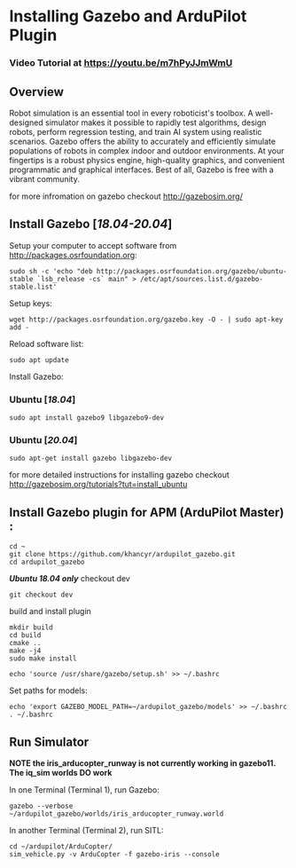 # Installing Gazebo and ArduPilot Plugin

### Video Tutorial at https://youtu.be/m7hPyJJmWmU

## Overview 

Robot simulation is an essential tool in every roboticist's toolbox. A well-designed simulator makes it possible to rapidly test algorithms, design robots, perform regression testing, and train AI system using realistic scenarios. Gazebo offers the ability to accurately and efficiently simulate populations of robots in complex indoor and outdoor environments. At your fingertips is a robust physics engine, high-quality graphics, and convenient programmatic and graphical interfaces. Best of all, Gazebo is free with a vibrant community.

for more infromation on gazebo checkout http://gazebosim.org/

## Install Gazebo [***18.04-20.04***]

Setup your computer to accept software from http://packages.osrfoundation.org:
```
sudo sh -c 'echo "deb http://packages.osrfoundation.org/gazebo/ubuntu-stable `lsb_release -cs` main" > /etc/apt/sources.list.d/gazebo-stable.list'
```

Setup keys:
```
wget http://packages.osrfoundation.org/gazebo.key -O - | sudo apt-key add -
```

Reload software list:
```
sudo apt update
```

Install Gazebo:
### Ubuntu [***18.04***]
```
sudo apt install gazebo9 libgazebo9-dev
```
### Ubuntu [***20.04***]
```
sudo apt-get install gazebo libgazebo-dev
```

for more detailed instructions for installing gazebo checkout http://gazebosim.org/tutorials?tut=install_ubuntu


## Install Gazebo plugin for APM (ArduPilot Master) :
```
cd ~
git clone https://github.com/khancyr/ardupilot_gazebo.git
cd ardupilot_gazebo
```
***Ubuntu 18.04 only*** checkout dev
```
git checkout dev
```
build and install plugin
```
mkdir build
cd build
cmake ..
make -j4
sudo make install
```
```
echo 'source /usr/share/gazebo/setup.sh' >> ~/.bashrc
```
Set paths for models:
```
echo 'export GAZEBO_MODEL_PATH=~/ardupilot_gazebo/models' >> ~/.bashrc
. ~/.bashrc
```

## Run Simulator

**NOTE the iris_arducopter_runway is not currently working in gazebo11. The iq_sim worlds DO work**

In one Terminal (Terminal 1), run Gazebo:
```
gazebo --verbose ~/ardupilot_gazebo/worlds/iris_arducopter_runway.world
```

In another Terminal (Terminal 2), run SITL:
```
cd ~/ardupilot/ArduCopter/
sim_vehicle.py -v ArduCopter -f gazebo-iris --console
```


